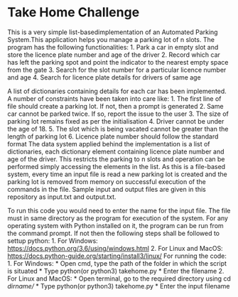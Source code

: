 # Take Home Challenge 

This is a very simple list-basedimplementation of an Automated Parking System.This application helps you manage a parking lot of n slots. The program has the following functionalities:
    1. Park a car in empty slot and store the licence plate number and age of the driver
    2. Record which car has left the parking spot and point the indicator to the nearest empty space from the gate
    3. Search for the slot number for a particular licence number and age
    4. Search for licence plate details for drivers of same age

A list of dictionaries containing details for each car has been implemented. A number of constraints have been taken into care like:
    1. The first line of file should create a parking lot. If not, then a prompt is generated
    2. Same car cannot be parked twice. If so, report the issue to the user
    3. The size of parking lot remains fixed as per the initialisation 
    4. Driver cannot be under the age of 18.
    5. The slot which is being vacated cannot be greater than the length of parking lot 
    6. Licence plate number should follow the standard format
The data system applied behind the implementation is a list of dictionaries, each dictionary element containing licence plate number and age of the driver. This restricts the parking to n slots and operation can be performed simply accessing the elements in the list. As this is a file-based system, every time an input file is read a new parking lot is created and the parking lot is removed from memory on successful execution of the commands in the file. Sample input and output files are given in this repository as input.txt and output.txt.



To run this code you would need to enter the name for the input file. The file must in same directory as the program for execution of the system. For any operating system with Python installed on it, the program can be run from the command prompt. If not then the following steps shall be followed to settup python:
    1. For Windows: https://docs.python.org/3.6/using/windows.html
    2. For Linux and MacOS: https://docs.python-guide.org/starting/install3/linux/
For running the code:
    1. For Windows: 
      * Open cmd, type the path of the folder in which the script is situated
      * Type python(or python3) takehome.py
      * Enter the filename
    2. For Linux and MacOS:
      * Open terminal, go to the required directory using cd *dirname/*
      * Type python(or python3) takehome.py
      * Enter the input filename
       
